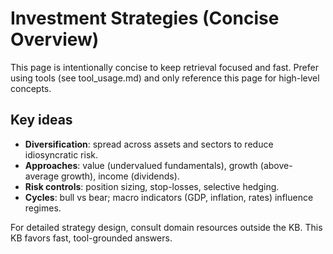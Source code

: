 # Investment Strategies (Concise Overview)

This page is intentionally concise to keep retrieval focused and fast. Prefer using tools (see tool_usage.md) and only reference this page for high-level concepts.

## Key ideas
- **Diversification**: spread across assets and sectors to reduce idiosyncratic risk.
- **Approaches**: value (undervalued fundamentals), growth (above-average growth), income (dividends).
- **Risk controls**: position sizing, stop-losses, selective hedging.
- **Cycles**: bull vs bear; macro indicators (GDP, inflation, rates) influence regimes.

For detailed strategy design, consult domain resources outside the KB. This KB favors fast, tool-grounded answers.
